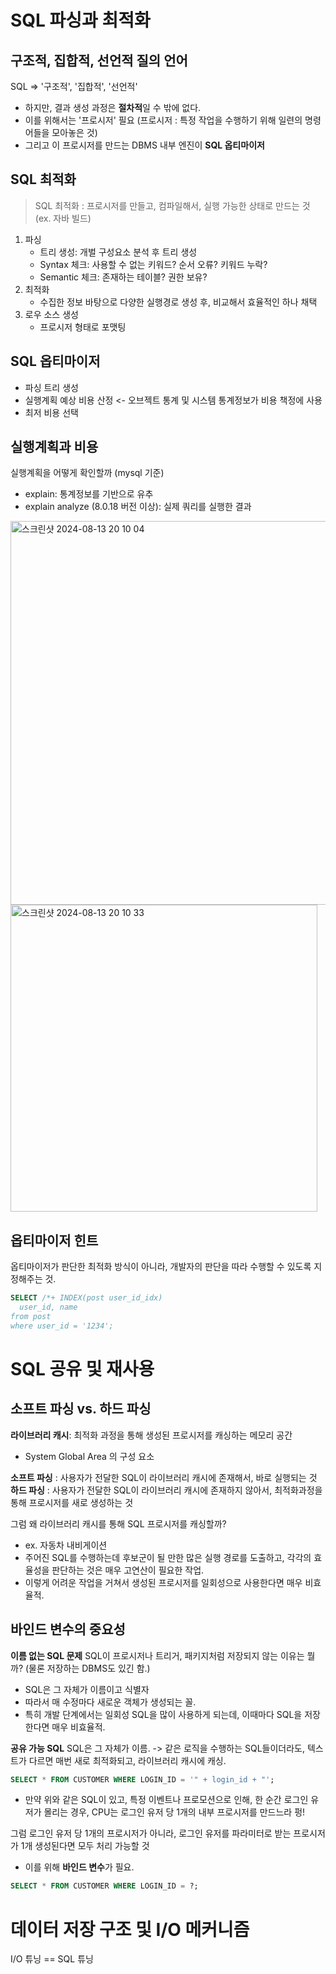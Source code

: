 # SQL 파싱과 최적화
## 구조적, 집합적, 선언적 질의 언어
SQL => '구조적', '집합적', '선언적'
- 하지만, 결과 생성 과정은 **절차적**일 수 밖에 없다.
- 이를 위해서는 '프로시저' 필요 (프로시저 : 특정 작업을 수행하기 위해 일련의 명령어들을 모아놓은 것)
- 그리고 이 프로시저를 만드는 DBMS 내부 엔진이 **SQL 옵티마이저**

## SQL 최적화
> SQL 최적화 : 프로시저를 만들고, 컴파일해서, 실행 가능한 상태로 만드는 것 (ex. 자바 빌드)

1. 파싱
    - 트리 생성: 개벌 구성요소 분석 후 트리 생성
    - Syntax 체크: 사용할 수 없는 키워드? 순서 오류? 키워드 누락?
    - Semantic 체크: 존재하는 테이블? 권한 보유?
2. 최적화
    - 수집한 정보 바탕으로 다양한 실행경로 생성 후, 비교해서 효율적인 하나 채택
3. 로우 소스 생성
    - 프로시저 형태로 포맷팅
  
## SQL 옵티마이저
- 파싱 트리 생성
- 실행계획 예상 비용 산정 <- 오브젝트 통계 및 시스템 통계정보가 비용 책정에 사용
- 최저 비용 선택

## 실행계획과 비용
실행계획을 어떻게 확인할까 (mysql 기준)
- explain: 통계정보를 기반으로 유추
- explain analyze (8.0.18 버전 이상): 실제 쿼리를 실행한 결과

<img width="614" alt="스크린샷 2024-08-13 20 10 04" src="https://github.com/user-attachments/assets/d04c73af-84ee-42f3-8015-033ea66082a8">
<img width="491" alt="스크린샷 2024-08-13 20 10 33" src="https://github.com/user-attachments/assets/4e2eceb2-16e3-41d5-89f4-05253f686c22">

## 옵티마이저 힌트
옵티마이저가 판단한 최적화 방식이 아니라, 개발자의 판단을 따라 수행할 수 있도록 지정해주는 것.

```sql
SELECT /*+ INDEX(post user_id_idx)
  user_id, name
from post
where user_id = '1234';
```

# SQL 공유 및 재사용
## 소프트 파싱 vs. 하드 파싱
**라이브러리 캐시**: 최적화 과정을 통해 생성된 프로시저를 캐싱하는 메모리 공간
- System Global Area 의 구성 요소

**소프트 파싱** : 사용자가 전달한 SQL이 라이브러리 캐시에 존재해서, 바로 실행되는 것
**하드 파싱** : 사용자가 전달한 SQL이 라이브러리 캐시에 존재하지 않아서, 최적화과정을 통해 프로시저를 새로 생성하는 것

그럼 왜 라이브러리 캐시를 통해 SQL 프로시저를 캐싱할까?
- ex. 자동차 내비게이션
- 주어진 SQL를 수행하는데 후보군이 될 만한 많은 실행 경로를 도출하고, 각각의 효율성을 판단하는 것은 매우 고연산이 필요한 작업.
- 이렇게 어려운 작업을 거쳐서 생성된 프로시저를 일회성으로 사용한다면 매우 비효율적.

## 바인드 변수의 중요성
**이름 없는 SQL 문제**
SQL이 프로시저나 트리거, 패키지처럼 저장되지 않는 이유는 뭘까? (물론 저장하는 DBMS도 있긴 함.)
- SQL은 그 자체가 이름이고 식별자
- 따라서 매 수정마다 새로운 객체가 생성되는 꼴.
- 특히 개발 단계에서는 일회성 SQL을 많이 사용하게 되는데, 이때마다 SQL을 저장한다면 매우 비효율적.

**공유 가능 SQL**
SQL은 그 자체가 이름. -> 같은 로직을 수행하는 SQL들이더라도, 텍스트가 다르면 매번 새로 최적화되고, 라이브러리 캐시에 캐싱.

```sql
SELECT * FROM CUSTOMER WHERE LOGIN_ID = '" + login_id + "';
```
- 만약 위와 같은 SQL이 있고, 특정 이벤트나 프로모션으로 인해, 한 순간 로그인 유저가 몰리는 경우, CPU는 로그인 유저 당 1개의 내부 프로시저를 만드느라 펑!

그럼 로그인 유저 당 1개의 프로시저가 아니라, 로그인 유저를 파라미터로 받는 프로시저가 1개 생성된다면 모두 처리 가능할 것
- 이를 위해 **바인드 변수**가 필요.

```sql
SELECT * FROM CUSTOMER WHERE LOGIN_ID = ?;
```

# 데이터 저장 구조 및 I/O 메커니즘
I/O 튜닝 == SQL 튜닝

